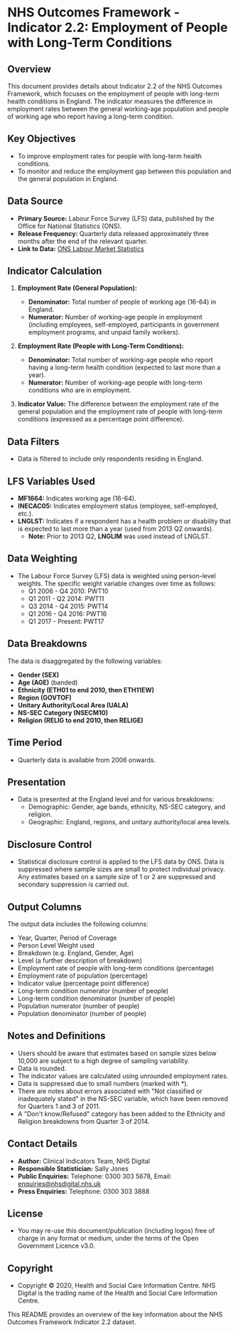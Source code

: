 # NHS Outcomes Framework - Indicator 2.2: Employment of People with Long-Term Conditions

## Overview

This document provides details about Indicator 2.2 of the NHS Outcomes Framework, which focuses on the employment of people with long-term health conditions in England. The indicator measures the difference in employment rates between the general working-age population and people of working age who report having a long-term condition.

## Key Objectives

*   To improve employment rates for people with long-term health conditions.
*   To monitor and reduce the employment gap between this population and the general population in England.

## Data Source

*   **Primary Source:** Labour Force Survey (LFS) data, published by the Office for National Statistics (ONS).
*   **Release Frequency:** Quarterly data released approximately three months after the end of the relevant quarter.
*   **Link to Data:** [ONS Labour Market Statistics](https://www.ons.gov.uk/employmentandlabourmarket/peopleinwork/employmentandemployeetypes/bulletins/uklabourmarket/previousReleases)

## Indicator Calculation

1.  **Employment Rate (General Population):**
    *   **Denominator:** Total number of people of working age (16-64) in England.
    *   **Numerator:** Number of working-age people in employment (including employees, self-employed, participants in government employment programs, and unpaid family workers).

2.  **Employment Rate (People with Long-Term Conditions):**
    *   **Denominator:** Total number of working-age people who report having a long-term health condition (expected to last more than a year).
    *   **Numerator:** Number of working-age people with long-term conditions who are in employment.

3.  **Indicator Value:** The difference between the employment rate of the general population and the employment rate of people with long-term conditions (expressed as a percentage point difference).

## Data Filters

*   Data is filtered to include only respondents residing in England.

## LFS Variables Used

*   **MF1664:** Indicates working age (16-64).
*   **INECAC05:** Indicates employment status (employee, self-employed, etc.).
*   **LNGLST:** Indicates if a respondent has a health problem or disability that is expected to last more than a year (used from 2013 Q2 onwards).
    *   **Note:** Prior to 2013 Q2, **LNGLIM** was used instead of LNGLST.

## Data Weighting

*   The Labour Force Survey (LFS) data is weighted using person-level weights. The specific weight variable changes over time as follows:
    *   Q1 2006 - Q4 2010: PWT10
    *   Q1 2011 - Q2 2014: PWT11
    *   Q3 2014 - Q4 2015: PWT14
    *   Q1 2016 - Q4 2016: PWT16
    *   Q1 2017 - Present: PWT17

## Data Breakdowns

The data is disaggregated by the following variables:

*   **Gender (SEX)**
*   **Age (AGE)** (banded)
*   **Ethnicity (ETH01 to end 2010, then ETH11EW)**
*   **Region (GOVTOF)**
*   **Unitary Authority/Local Area (UALA)**
*   **NS-SEC Category (NSECM10)**
*   **Religion (RELIG to end 2010, then RELIGE)**

## Time Period

*   Quarterly data is available from 2006 onwards.

## Presentation

*   Data is presented at the England level and for various breakdowns:
    *   Demographic: Gender, age bands, ethnicity, NS-SEC category, and religion.
    *   Geographic: England, regions, and unitary authority/local area levels.

## Disclosure Control

*   Statistical disclosure control is applied to the LFS data by ONS. Data is suppressed where sample sizes are small to protect individual privacy. Any estimates based on a sample size of 1 or 2 are suppressed and secondary suppression is carried out.

## Output Columns

The output data includes the following columns:

*   Year, Quarter, Period of Coverage
*   Person Level Weight used
*   Breakdown (e.g. England, Gender, Age)
*   Level (a further description of breakdown)
*   Employment rate of people with long-term conditions (percentage)
*   Employment rate of population (percentage)
*   Indicator value (percentage point difference)
*   Long-term condition numerator (number of people)
*   Long-term condition denominator (number of people)
*   Population numerator (number of people)
*   Population denominator (number of people)

## Notes and Definitions

*   Users should be aware that estimates based on sample sizes below 10,000 are subject to a high degree of sampling variability.
*  Data is rounded.
*  The indicator values are calculated using unrounded employment rates.
*  Data is suppressed due to small numbers (marked with *).
*  There are notes about errors associated with "Not classified or inadequately stated" in the NS-SEC variable, which have been removed for Quarters 1 and 3 of 2011.
*   A "Don't know/Refused" category has been added to the Ethnicity and Religion breakdowns from Quarter 3 of 2014.

## Contact Details
*   **Author:** Clinical Indicators Team, NHS Digital
*   **Responsible Statistician:** Sally Jones
*   **Public Enquiries:** Telephone: 0300 303 5678, Email: enquiries@nhsdigital.nhs.uk
*   **Press Enquiries:** Telephone: 0300 303 3888

## License
*   You may re-use this document/publication (including logos) free of charge in any format or medium, under the terms of the Open Government Licence v3.0.

## Copyright
*  Copyright © 2020, Health and Social Care Information Centre. NHS Digital is the trading name of the Health and Social Care Information Centre.

This README provides an overview of the key information about the NHS Outcomes Framework Indicator 2.2 dataset.
